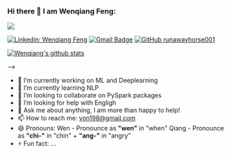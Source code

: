 ### Hi there 👋 I am Wenqiang Feng:

![](https://github-profile-summary-cards.vercel.app/api/cards/profile-details?username=runawayhorse001&theme=monokai)

<!--
**runawayhorse001/runawayhorse001** is a ✨ _special_ ✨ repository because its `README.md` (this file) appears on your GitHub profile.
<!-- 

-->
[![Linkedin: Wenqiang Feng](https://img.shields.io/badge/-WenqiangFeng-blue?style=flat-square&logo=Linkedin&logoColor=white&link=https://www.linkedin.com/in/wenqiang-feng-ph-d-51a93742/)](https://www.linkedin.com/in/wenqiang-feng-ph-d-51a93742/)
[![Gmail Badge](https://img.shields.io/badge/-von198@gmail.com-c14438?style=flat-square&logo=Gmail&logoColor=white&link=mailto:von198@gmail.com)](mailto:von198@gmail.com)
[![GitHub runawayhorse001](https://img.shields.io/github/followers/runawayhorse001?label=follow&style=social)](https://github.com/runawayhorse001)

<!--<img src="https://github-readme-stats.vercel.app/api?username=runawayhorse001&show_icons=true"
[![Wenqiang's github stats](https://imwnk-github-stats.vercel.app/api?username=runawayhorse001&show_icons=true&title_color=fff&icon_color=79ff97&text_color=9f9f9f&bg_color=151515)](https://github.com/runawayhorse001)>
-->

[![Wenqiang's github stats](https://imwnk-github-stats.vercel.app/api?username=runawayhorse001&show_icons=true)](https://github.com/runawayhorse001)

<!--[![Arctic Code Vault Contributor](arctic.png)](https://archiveprogram.github.com)--> -->



- 🔭 I’m currently working on ML and Deeplearning
- 🌱 I’m currently learning NLP
- 👯 I’m looking to collaborate on PySpark packages
- 🤔 I’m looking for help with Engligh 
- 💬 Ask me about anything, I am more than happy to help!
- 📫 How to reach me: von198@gmail.com
- 😄 Pronouns: Wen - Pronounce as **"wen"** in "when"
                Qiang - Pronounce as **"chi-"** in "chin" + **"ang-"** in "angry"
- ⚡ Fun fact: ...


